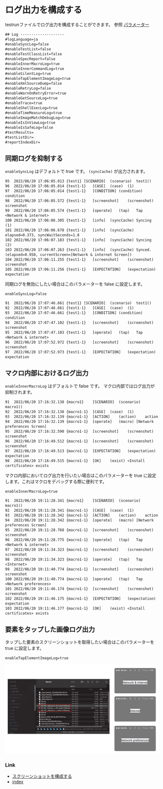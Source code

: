 # ログ出力を構成する

testrunファイルでログ出力を構成することができます。
参照 [パラメーター](../../basic/parameter/parameters_ja.md)

```
## Log --------------------
#logLanguage=ja
#enableSyncLog=false
#enableTestList=false
#enableTestClassList=false
#enableSpecReport=false
#enableInnerMacroLog=true
#enableInnerCommandLog=true
#enableSilentLog=true
#enableTapElementImageLog=true
#enableXmlSourceDump=false
#enableRetryLog=false
#enableWarnOnRetryError=true
#enableGetSourceLog=true
#enableTrace=true
#enableShellExecLog=true
#enableTimeMeasureLog=true
#enableImageMatchDebugLog=true
#enableIsInViewLog=true
#enableIsSafeLog=false
#testResults=
#testListDir=
#reportIndexDir=
```

## 同期ログを抑制する

`enableSyncLog` はデフォルトで true です。 `(syncCache)` が出力されます。

```
95	2022/06/20 17:06:05.013	{test1}	[SCENARIO]	(scenario)	test1()
96	2022/06/20 17:06:05.014	{test1-1}	[CASE]	(case)	(1)
97	2022/06/20 17:06:05.014	{test1-1}	[CONDITION]	(condition)	condition
98	2022/06/20 17:06:05.572	{test1-1}	[screenshot]	(screenshot)	screenshot
99	2022/06/20 17:06:05.574	{test1-1}	[operate]	(tap)	Tap <Network & internet>
100	2022/06/20 17:06:06.305	{test1-1}	[info]	(syncCache)	Syncing (1)
101	2022/06/20 17:06:06.678	{test1-1}	[info]	(syncCache)	elapsed=0.373, syncWaitSeconds=1.8
102	2022/06/20 17:06:07.183	{test1-1}	[info]	(syncCache)	Syncing (2)
103	2022/06/20 17:06:07.263	{test1-1}	[info]	(syncCache)	Synced. (elapsed=0.958, currentScreen=[Network & internet Screen])
104	2022/06/20 17:06:11.255	{test1-1}	[screenshot]	(screenshot)	screenshot
105	2022/06/20 17:06:11.256	{test1-1}	[EXPECTATION]	(expectation)	expectation
```

同期ログを無効にしたい場合はこのパラメーターを false に設定します。

```
enableSyncLog=false
```

```
91	2022/06/20 17:07:46.661	{test1}	[SCENARIO]	(scenario)	test1()
92	2022/06/20 17:07:46.661	{test1-1}	[CASE]	(case)	(1)
93	2022/06/20 17:07:46.661	{test1-1}	[CONDITION]	(condition)	condition
94	2022/06/20 17:07:47.102	{test1-1}	[screenshot]	(screenshot)	screenshot
95	2022/06/20 17:07:47.103	{test1-1}	[operate]	(tap)	Tap <Network & internet>
96	2022/06/20 17:07:52.972	{test1-1}	[screenshot]	(screenshot)	screenshot
97	2022/06/20 17:07:52.973	{test1-1}	[EXPECTATION]	(expectation)	expectation
```

## マクロ内部におけるログ出力

`enableInnerMacroLog` はデフォルトで false です。 マクロ内部ではログ出力が抑制されます。

```
91	2022/06/20 17:16:32.138	{macro1}	[SCENARIO]	(scenario)	macro1()
92	2022/06/20 17:16:32.138	{macro1-1}	[CASE]	(case)	(1)
93	2022/06/20 17:16:32.139	{macro1-1}	[ACTION]	(action)	action
94	2022/06/20 17:16:32.139	{macro1-1}	[operate]	(macro)	[Network preferences Screen]
95	2022/06/20 17:16:32.590	{macro1-1}	[screenshot]	(screenshot)	screenshot
96	2022/06/20 17:16:49.512	{macro1-1}	[screenshot]	(screenshot)	screenshot
97	2022/06/20 17:16:49.513	{macro1-1}	[EXPECTATION]	(expectation)	expectation
98	2022/06/20 17:16:49.515	{macro1-1}	[OK]	(exist)	<Install certificates> exists
```

マクロ内部においてログ出力を行いたい場合はこのパラメーターを true に設定します。これはマクロをデバッグする際に便利です。

```
enableInnerMacroLog=true
```

```
91	2022/06/20 19:11:28.341	{macro1}	[SCENARIO]	(scenario)	macro1()
92	2022/06/20 19:11:28.341	{macro1-1}	[CASE]	(case)	(1)
93	2022/06/20 19:11:28.342	{macro1-1}	[ACTION]	(action)	action
94	2022/06/20 19:11:28.342	{macro1-1}	[operate]	(macro)	[Network preferences Screen]
95	2022/06/20 19:11:28.768	{macro1-1}	[screenshot]	(screenshot)	screenshot
96	2022/06/20 19:11:28.775	{macro1-1}	[operate]	(tap)	Tap <Network & internet>
97	2022/06/20 19:11:34.323	{macro1-1}	[screenshot]	(screenshot)	screenshot
98	2022/06/20 19:11:34.323	{macro1-1}	[operate]	(tap)	Tap <Internet>
99	2022/06/20 19:11:40.774	{macro1-1}	[screenshot]	(screenshot)	screenshot
100	2022/06/20 19:11:40.774	{macro1-1}	[operate]	(tap)	Tap <Network preferences>
101	2022/06/20 19:11:46.174	{macro1-1}	[screenshot]	(screenshot)	screenshot
102	2022/06/20 19:11:46.175	{macro1-1}	[EXPECTATION]	(expectation)	expectation
103	2022/06/20 19:11:46.177	{macro1-1}	[OK]	(exist)	<Install certificates> exists
```

## 要素をタップした画像ログ出力

タップした要素のスクリーンショットを取得したい場合はこのパラメーターを true に設定します。

```
enableTapElementImageLog=true
```

![](../_images/enable_tap_element_image_log.png)

### Link

- [スクリーンショットを構成する](configuring_screenshot_ja.md)
- [index](../../index_ja.md)

